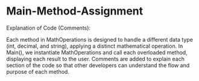 # Main-Method-Assignment
Explanation of Code (Comments):

Each method in MathOperations is designed to handle a different data type (int, decimal, and string), applying a distinct mathematical operation.
In Main(), we instantiate MathOperations and call each overloaded method, displaying each result to the user.
Comments are added to explain each section of the code so that other developers can understand the flow and purpose of each method.
